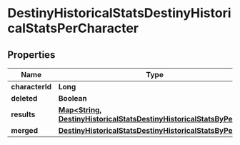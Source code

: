 
# DestinyHistoricalStatsDestinyHistoricalStatsPerCharacter

## Properties
Name | Type | Description | Notes
------------ | ------------- | ------------- | -------------
**characterId** | **Long** |  |  [optional]
**deleted** | **Boolean** |  |  [optional]
**results** | [**Map&lt;String, DestinyHistoricalStatsDestinyHistoricalStatsByPeriod&gt;**](DestinyHistoricalStatsDestinyHistoricalStatsByPeriod.md) |  |  [optional]
**merged** | [**DestinyHistoricalStatsDestinyHistoricalStatsByPeriod**](DestinyHistoricalStatsDestinyHistoricalStatsByPeriod.md) |  |  [optional]



